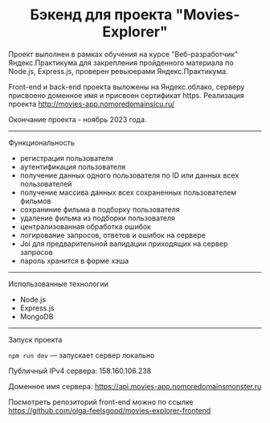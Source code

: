 <h1 align="center">Бэкенд для проекта "Movies-Explorer"</h1>

Проект выполнен в рамках обучения на курсе "Веб-разработчик" Яндекс.Практикума для закрепления пройденного материала по Node.js, Express.js, проверен ревьюерами Яндекс.Практикума.

Front-end и back-end проекта выложены на Яндекс.облако, серверу присвоено доменное имя и присвоен сертификат https.
Реализация проекта http://movies-app.nomoredomainsicu.ru/

Окончание проекта - ноябрь 2023 года.

********
Функциональность

* регистрация пользователя
* аутентификация пользователя
* получение данных одного пользователя по ID или данных всех пользователей
* получение массива данных всех сохраненных пользователем фильмов
* сохраниние фильма в подборку пользователя
* удаление фильма из подборки пользователя
* централизованная обработка ошибок
* логирование запросов, ответов и ошибок на сервере
* Joi для предварительной валидации приходящих на сервер запросов
* пароль хранится в форме хэша

********
Использованные технологии

* Node.js
* Express.js
* MongoDB

*******
Запуск проекта

`npm run dev` — запускает сервер локально

Публичный IPv4 сервера: 158.160.106.238

Доменное имя сервера: https://api.movies-app.nomoredomainsmonster.ru

Посмотреть репозиторий front-end можно по ссылке https://github.com/olga-feelsgood/movies-explorer-frontend
